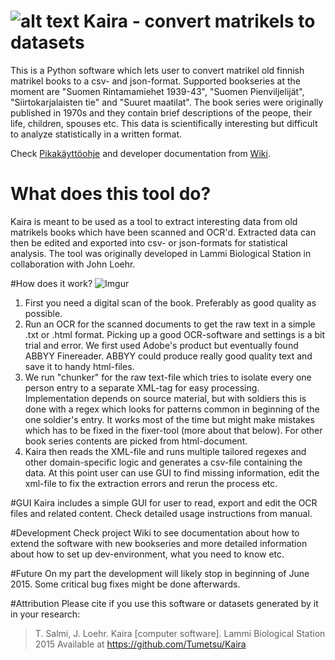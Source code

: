 # ![alt text](http://i.imgur.com/vBIAv3m.png "Kaira logo") Kaira - convert matrikels to datasets

This is a Python software which lets user to convert matrikel old finnish matrikel books to a csv- and json-format. Supported bookseries at the moment are "Suomen Rintamamiehet 1939-43", "Suomen Pienviljelijät", "Siirtokarjalaisten tie" and "Suuret maatilat". The book series were originally published in 1970s and they contain brief descriptions of the peope, their life, children, spouses etc. This data is scientifically interesting but difficult to analyze statistically in a written format. 

Check [Pikakäyttöohje](https://github.com/Tumetsu/Kaira/wiki/Pikak%C3%A4ytt%C3%B6ohje) and developer documentation from [Wiki](https://github.com/Tumetsu/Kaira/wiki).

# What does this tool do?
Kaira is meant to be used as a tool to extract interesting data from old matrikels books which have been scanned and OCR'd. Extracted data can then be edited and exported into csv- or json-formats for statistical analysis. The tool was originally developed in Lammi Biological Station in collaboration with John Loehr.

#How does it work?
![Imgur](http://i.imgur.com/Obp8gM8.jpg)
 1. First you need a digital scan of the book. Preferably as good quality as possible.
 2. Run an OCR for the scanned documents to get the raw text in a simple .txt or .html format. Picking up a good OCR-software and settings is a bit trial and error. We first used Adobe's product but eventually found ABBYY Finereader. ABBYY could produce really good quality text and save it to handy html-files. 
 3. We run "chunker" for the raw text-file which tries to isolate every one person entry to a separate XML-tag for easy processing. Implementation depends on source material, but with soldiers this is done with a regex which looks for patterns common in beginning of the one soldier's entry. It works most of the time but might make mistakes which has to be fixed in the fixer-tool (more about that below). For other book series contents are picked from html-document.
 4. Kaira then reads the XML-file and runs multiple tailored regexes and other domain-specific logic and generates a csv-file containing the data. At this point user can use GUI to find missing information, edit the xml-file to fix the extraction errors and rerun the process etc.

#GUI
Kaira includes a simple GUI for user to read, export and edit the OCR files and related content. Check detailed usage instructions from manual. 

#Development
Check project Wiki to see documentation about how to extend the software with new bookseries and more detailed information about how to set up dev-environment, what you need to know etc.

#Future
On my part the development will likely stop in beginning of June 2015. Some critical bug fixes might be done afterwards. 

#Attribution
Please cite if you use this software or datasets generated by it in your research:
> T. Salmi, J. Loehr. Kaira [computer software]. Lammi Biological Station 2015
> Available at https://github.com/Tumetsu/Kaira
